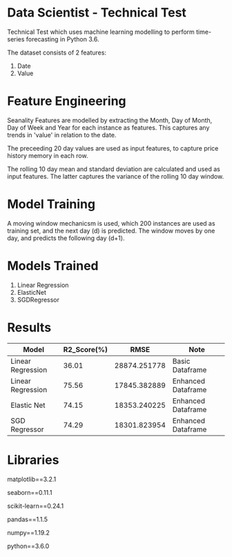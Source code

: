 # Data Scientist - Technical Test

Technical Test which uses machine learning modelling to perform time-series forecasting in Python 3.6. 

The dataset consists of 2 features:
1. Date
2. Value

# Feature Engineering 
Seanality Features are modelled by extracting the Month, Day of Month, Day of Week and Year for each instance as features. This captures any trends in 'value' in relation to the date.

The preceeding 20 day values are used as input features, to capture price history memory in each row. 

The rolling 10 day mean and standard deviation are calculated and used as input features. The latter captures the variance of the rolling 10 day window. 

# Model Training
A moving window mechanicsm is used, which 200 instances are used as training set, and the next day (d) is predicted. The window moves by one day, and predicts the following day (d+1). 

# Models Trained
1. Linear Regression
2. ElasticNet
3. SGDRegressor

# Results
| Model  | R2_Score(%) | RMSE | Note |
| ------------- | ------------- | ------------- | ------------- |
| Linear Regression	  | 36.01  | 28874.251778	| Basic Dataframe | 
| Linear Regression	| 75.56	| 17845.382889	| Enhanced Dataframe |
| Elastic Net	| 74.15	| 18353.240225	| Enhanced Dataframe |
| SGD Regressor	| 74.29	| 18301.823954 |	Enhanced Dataframe |

# Libraries
matplotlib==3.2.1 

seaborn==0.11.1

scikit-learn==0.24.1

pandas==1.1.5

numpy==1.19.2

python==3.6.0
